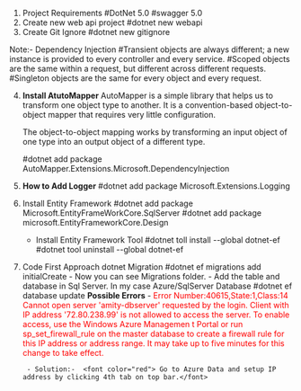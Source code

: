 1. Project Requirements
    #DotNet 5.0
    #swagger 5.0
2. Create new web api project 
    #dotnet new webapi
3. Create Git Ignore
    #dotnet new gitignore

Note:- Dependency Injection 
    #Transient objects are always different; a new instance is provided to every controller and every service.
    #Scoped objects are the same within a request, but different across different requests.
    #Singleton objects are the same for every object and every request.

4. <b>Install AtutoMapper</b>
    AutoMapper is a simple library that helps us to transform one object type to another. It is a convention-based object-to-object mapper that requires very little configuration. 

    The object-to-object mapping works by transforming an input object of one type into an output object of a different type.

    #dotnet add package AutoMapper.Extensions.Microsoft.DependencyInjection

5. <b>How to Add Logger</b>
    #dotnet add package Microsoft.Extensions.Logging

6. Install Entity Framework 
    #dotnet add package Microsoft.EntityFrameWorkCore.SqlServer
    #dotnet add package microsoft.EntityFrameworkCore.Design
    - Install Entity Framework Tool
        #dotnet toll install --global dotnet-ef
        #dotnet tool uninstall --global dotnet-ef
7. Code First Approach dotnet Migration
        #dotnet ef migrations add initialCreate
            - Now you can see Migrations folder.
            - Add the table and database in Sql Server. In my case Azure/SqlServer Database
            #dotnet ef database update
        <b>Possible Errors</b>
        -   <font color="red">Error Number:40615,State:1,Class:14
            Cannot open server 'amity-dbserver' requested by the login. Client with IP address '72.80.238.99' is not allowed to access the server.  To enable access, use the           Windows Azure Managemen  t Portal or run sp_set_firewall_rule on the master database to create a firewall rule for this IP address or address range.  It may take up          to five minutes for this change to take effect. </font>

        - Solution:-  <font color="red"> Go to Azure Data and setup IP address by clicking 4th tab on top bar.</font>